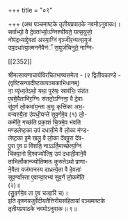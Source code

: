 +++
title = "०९"

+++
(अथ पञ्चमाष्टके तृतीयप्रपाठके नवमोऽनुवाकः)।  
सर्वा॑भ्यो॒ वै दे॒वता॑भ्यो॒ऽग्निश्ची॑यते॒ यत्स॒युजो॒  
नोप॑द॒ध्याद्दे॒वता॑ अस्या॒ग्निं वृञ्जीर॒न्यत्स॒युज॑  
उप॒दधा॑त्या॒त्मननैवैन॑ँ स॒युजं॑चिनुते॒ नाग्नि-

[[2352]]

श्रीमत्सायणाचार्यविरचितभाष्यसमेता - (२ द्वितीयकाण्डे -  
(वृष्टिसन्यादीष्टकापञ्चकाभिधानम्)  
ना॒ व्यृ॑ध्य॒तेऽथो॒ यथा॒ पुरु॑षः॒ स्राव॑भिः॒ संत॑त  
ए॒वमे॒वैताभि॑र॒ग्निः संततो॒ऽग्निना॒ वै दे॒वाः  
सु॑व॒र्ग लो॒कमा॑य॒न्ता अ॒मूः कृत्ति॑का अभ॒-  
वन्यस्यै॒ता उ॑पधी॒यन्ते॑ सुव॒र्गमे॒व (१) लो॒-  
कमे॑ति॒ गच्छ॑ति प्रका॒शं चि॒त्रमे॒व भ॑वति  
मण्डलेष्ट॒का उप॑ दधाती॒मे वै लो॒का म॑ण्ड-  
लेष्ट॒का इ॒मे खलु॒ वै लो॒का दे॑वपु॒रा दे॑व-  
पु॒रा ए॒व प्र वि॑शति॒ नाऽऽर्ति॒मार्च्छ॑त्य॒ग्निं  
चि॑क्या॒नो वि॒श्वज्यो॑तिष॒ उप॑ दधाती॒माने॒वै  
ताभिर्लोकान्ज्योतिष्मतः कुरुतेऽथो प्राणा-  
ने॒वैता यज॑मानस्य दाध्रत्ये॒ता वै दे॒वताः॑  
सुव॒र्ग्या॑स्ता ए॒वान्वा॒रभ्य॑ सुव॒र्गं लो॒कमे॑ति  
(२)॥  
(सु॒व॒र्गमे॒व ता ए॒व चत्वा॒रि॑ च)।  
इति कृष्णयजुर्वेदीयतैत्तिरीयसंहितायां पञ्चमाष्टके  
तृतीयप्रपाठके नवमोऽनुवाकः॥ ९॥  
